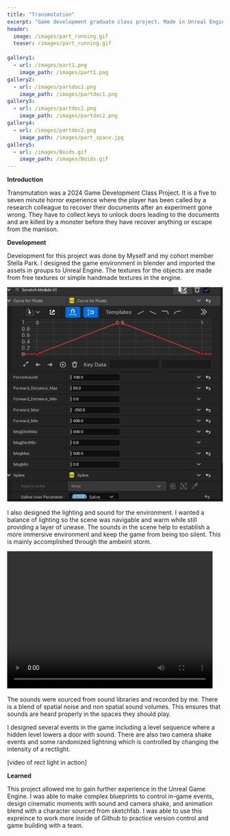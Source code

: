 ```yaml
---
title: "Transmutation"
excerpt: "Game development graduate class project. Made in Unreal Engine, December, 2024"
header:
  image: /images/part_running.gif
  teaser: /images/part_running.gif
  
gallery1:
  - url: /images/part1.png
    image_path: /images/part1.png
gallery2:
  - url: /images/partdoc1.png
    image_path: /images/partdoc1.png
gallery3:
  - url: /images/partdoc2.png
    image_path: /images/partdoc2.png
gallery4:
  - url: /images/partdoc2.png
    image_path: /images/part_space.jpg
gallery5:
  - url: /images/Boids.gif
    image_path: /images/Boids.gif
---
```


**Introduction**

Transmutation was a 2024 Game Development Class Project. It is a five to seven minute horror experience where the player has been called by a research colleague to recover their documents after an experiment gone wrong. They have to collect keys to unlock doors leading to the documents and are killed by a monster before they have recover anything or escape from the manison.

**Development**

Development for this project was done by Myself and my cohort member Stella Park. I designed the game environment in blender and imported the assets in groups to Unreal Engine. The textures for the objects are made from free textures or simple handmade textures in the engine.

<img src="images/partdoc1.png" alt="A screenshot of Particles in Unreal Engine" width="720" height="500">

I also designed the lighting and sound for the environment. I wanted a balance of lighting so the scene was navigable and warm while still providing a layer of unease. The sounds in the scene help to establish a more immersive environment and keep the game from being too silent. This is mainly accomplished through the ambeint storm.

<video width="480" height="320" controls="controls">
  <source src="images/Transmutation_Sound_Examples.mov" type="video/mov">
</video>

The sounds were sourced from sound libraries and recorded by me. There is a blend of spatial noise and non spatial sound volumes. This ensures that sounds are heard properly in the spaces they should play. 

I designed several events in the game including a level sequence where a hidden level lowers a door with sound. There are also two camera shake events and some randomized lightning which is controlled by changing the intensity of a rectlight. 

[video of rect light in action]

 **Learned**

This project allowed me to gain further experience in the Unreal Game Engine. I was able to make complex blueprints to control in-game events, design cinematic moments with sound and camera shake, and animation blend with a character sourced from sketchfab. I was able to use this expreince to work more inside of Github to practice version control and game building with a team.
